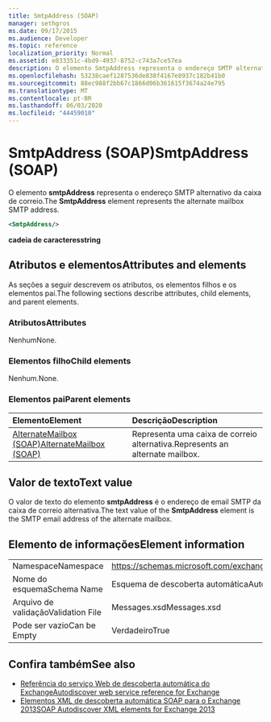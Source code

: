 ```yaml
---
title: SmtpAddress (SOAP)
manager: sethgros
ms.date: 09/17/2015
ms.audience: Developer
ms.topic: reference
localization_priority: Normal
ms.assetid: e833351c-4bd9-4937-8752-c743a7ce57ea
description: O elemento SmtpAddress representa o endereço SMTP alternativo da caixa de correio.
ms.openlocfilehash: 53238caef1287536de838f4167e8937c182b41b0
ms.sourcegitcommit: 88ec988f2bb67c1866d06b361615f3674a24e795
ms.translationtype: MT
ms.contentlocale: pt-BR
ms.lasthandoff: 06/03/2020
ms.locfileid: "44459010"
---
```

# <a name="smtpaddress-soap"></a><span data-ttu-id="48fec-103">SmtpAddress (SOAP)</span><span class="sxs-lookup"><span data-stu-id="48fec-103">SmtpAddress (SOAP)</span></span>

<span data-ttu-id="48fec-104">O elemento **smtpAddress** representa o endereço SMTP alternativo da caixa de correio.</span><span class="sxs-lookup"><span data-stu-id="48fec-104">The **SmtpAddress** element represents the alternate mailbox SMTP address.</span></span> 
  
```XML
<SmtpAddress/>
```

<span data-ttu-id="48fec-105">**cadeia de caracteres**</span><span class="sxs-lookup"><span data-stu-id="48fec-105">**string**</span></span>

## <a name="attributes-and-elements"></a><span data-ttu-id="48fec-106">Atributos e elementos</span><span class="sxs-lookup"><span data-stu-id="48fec-106">Attributes and elements</span></span>

<span data-ttu-id="48fec-107">As seções a seguir descrevem os atributos, os elementos filhos e os elementos pai.</span><span class="sxs-lookup"><span data-stu-id="48fec-107">The following sections describe attributes, child elements, and parent elements.</span></span>
  
### <a name="attributes"></a><span data-ttu-id="48fec-108">Atributos</span><span class="sxs-lookup"><span data-stu-id="48fec-108">Attributes</span></span>

<span data-ttu-id="48fec-109">Nenhum</span><span class="sxs-lookup"><span data-stu-id="48fec-109">None.</span></span>
  
### <a name="child-elements"></a><span data-ttu-id="48fec-110">Elementos filho</span><span class="sxs-lookup"><span data-stu-id="48fec-110">Child elements</span></span>

<span data-ttu-id="48fec-111">Nenhum.</span><span class="sxs-lookup"><span data-stu-id="48fec-111">None.</span></span>
  
### <a name="parent-elements"></a><span data-ttu-id="48fec-112">Elementos pai</span><span class="sxs-lookup"><span data-stu-id="48fec-112">Parent elements</span></span>

|<span data-ttu-id="48fec-113">**Elemento**</span><span class="sxs-lookup"><span data-stu-id="48fec-113">**Element**</span></span>|<span data-ttu-id="48fec-114">**Descrição**</span><span class="sxs-lookup"><span data-stu-id="48fec-114">**Description**</span></span>|
|:-----|:-----|
|[<span data-ttu-id="48fec-115">AlternateMailbox (SOAP)</span><span class="sxs-lookup"><span data-stu-id="48fec-115">AlternateMailbox (SOAP)</span></span>](alternatemailbox-soap.md) <br/> |<span data-ttu-id="48fec-116">Representa uma caixa de correio alternativa.</span><span class="sxs-lookup"><span data-stu-id="48fec-116">Represents an alternate mailbox.</span></span>  <br/> |
   
## <a name="text-value"></a><span data-ttu-id="48fec-117">Valor de texto</span><span class="sxs-lookup"><span data-stu-id="48fec-117">Text value</span></span>

<span data-ttu-id="48fec-118">O valor de texto do elemento **smtpAddress** é o endereço de email SMTP da caixa de correio alternativa.</span><span class="sxs-lookup"><span data-stu-id="48fec-118">The text value of the **SmtpAddress** element is the SMTP email address of the alternate mailbox.</span></span> 
  
## <a name="element-information"></a><span data-ttu-id="48fec-119">Elemento de informações</span><span class="sxs-lookup"><span data-stu-id="48fec-119">Element information</span></span>

|||
|:-----|:-----|
|<span data-ttu-id="48fec-120">Namespace</span><span class="sxs-lookup"><span data-stu-id="48fec-120">Namespace</span></span>  <br/> |https://schemas.microsoft.com/exchange/2010/Autodiscover  <br/> |
|<span data-ttu-id="48fec-121">Nome do esquema</span><span class="sxs-lookup"><span data-stu-id="48fec-121">Schema Name</span></span>  <br/> |<span data-ttu-id="48fec-122">Esquema de descoberta automática</span><span class="sxs-lookup"><span data-stu-id="48fec-122">Autodiscover schema</span></span>  <br/> |
|<span data-ttu-id="48fec-123">Arquivo de validação</span><span class="sxs-lookup"><span data-stu-id="48fec-123">Validation File</span></span>  <br/> |<span data-ttu-id="48fec-124">Messages.xsd</span><span class="sxs-lookup"><span data-stu-id="48fec-124">Messages.xsd</span></span>  <br/> |
|<span data-ttu-id="48fec-125">Pode ser vazio</span><span class="sxs-lookup"><span data-stu-id="48fec-125">Can be Empty</span></span>  <br/> |<span data-ttu-id="48fec-126">Verdadeiro</span><span class="sxs-lookup"><span data-stu-id="48fec-126">True</span></span>  <br/> |
   
## <a name="see-also"></a><span data-ttu-id="48fec-127">Confira também</span><span class="sxs-lookup"><span data-stu-id="48fec-127">See also</span></span>

- [<span data-ttu-id="48fec-128">Referência do serviço Web de descoberta automática do Exchange</span><span class="sxs-lookup"><span data-stu-id="48fec-128">Autodiscover web service reference for Exchange</span></span>](autodiscover-web-service-reference-for-exchange.md)
- [<span data-ttu-id="48fec-129">Elementos XML de descoberta automática SOAP para o Exchange 2013</span><span class="sxs-lookup"><span data-stu-id="48fec-129">SOAP Autodiscover XML elements for Exchange 2013</span></span>](soap-autodiscover-xml-elements-for-exchange-2013.md)

